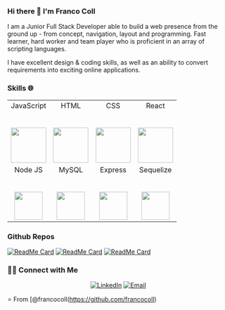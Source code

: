 
### Hi there 👋 I'm Franco Coll


<div>
 <p>
I am a Junior Full Stack Developer able to build a web presence from the ground up - from concept, navigation, layout and programming. Fast learner, hard worker and team player who is proficient in an array of scripting languages.

I have excellent design & coding skills, as well as an ability to convert requirements into exciting online applications.
</p>
</div>

### Skills 🌐

<table>
  <tbody>
    <tr valign="top">
      <td width="25%" align="center">
        <span>JavaScript</span><br><br><br>
        <img src="https://cdn.jsdelivr.net/npm/programming-languages-logos/src/javascript/javascript.png" height="80">
      </td>
      <td width="25%" align="center">
        <span>HTML</span><br><br><br>
        <img src="https://cdn-icons-png.flaticon.com/512/143/143655.png" height="80">
      </td>
      <td width="25%" align="center">
        <span>CSS</span><br><br><br>
        <img src="https://cdn-icons-png.flaticon.com/512/732/732190.png" height="80">
      </td>
      <td width="25%" align="center">
        <span>React</span><br><br><br>
        <img src="https://cdn-icons-png.flaticon.com/512/1126/1126012.png" height="80">
      </td>
    </tr>
    <tr valign="top">
      <td width="25%" align="center">
        <span>Node JS</span><br><br><br>
        <img height="64px" src="https://cdn-icons-png.flaticon.com/512/919/919825.png">
      </td>
      <td width="25%" align="center">
        <span>MySQL</span><br><br><br>
        <img height="64px" src="https://cdn.svgporn.com/logos/mysql.svg">
      </td>
      <td width="25%" align="center">
        <span>Express</span><br><br><br>
        <img height="64px" src="https://cdn.svgporn.com/logos/express.svg">
      </td>
      <td width="25%" align="center">
        <span>Sequelize</span><br><br><br>
        <img height="64px" src="https://cdn.svgporn.com/logos/sequelize.svg">
      </td>
    </tr>
  </tbody>
</table>


### Github Repos

[![ReadMe Card](https://github-readme-stats.vercel.app/api/pin/?username=francocoll&repo=portfoli&show_owner=true)](https://github.com/francocoll/portfoli)
[![ReadMe Card](https://github-readme-stats.vercel.app/api/pin/?username=francocoll&repo=criptos-react-vite&show_owner=true)](https://github.com/francocoll/criptos-react-vite)
[![ReadMe Card](https://github-readme-stats.vercel.app/api/pin/?username=francocoll&repo=control_presupuesto_vite&show_owner=true)](https://github.com/francocoll/control_presupuesto_vite)

<h3> 🤝🏻 Connect with Me </h3>

<p align="center">
<a href="https://www.linkedin.com/in/franco-coll/" target="_blank"><img alt="LinkedIn" src="https://img.shields.io/badge/LinkedIn-@francocoll-blue?style=flat&logo=linkedin"></a>
<a href="mailto:francoadrian.coll2012@gmail.com"><img alt="Email" src="https://img.shields.io/badge/Email-francoadrian.coll2012@gmail.com-blue?style=flat&logo=gmail"></a>
</p>


⭐️ From [@francocoll(https://github.com/francocoll)

